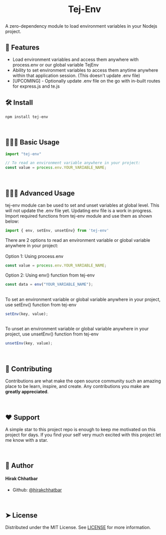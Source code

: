 
# <p align="center">Tej-Env</p>

A zero-dependency module to load environment variables in your Nodejs project.

## 🧐 Features
- Load environment variables and access them anywhere with process.env or our global variable TejEnv
- Ability to set environment variables to access them anytime anywhere within that application session. (This doesn't update .env file)
-  [UPCOMING] - Optionally update .env file on the go with in-built routes for express.js and te.js


## 🛠️ Install
```bash
npm install tej-env
```

<br>

## 🧑🏻‍💻 Basic Usage
```js
import "tej-env"

// To read an environment variable anywhere in your project:
const value = process.env.YOUR_VARIABLE_NAME;
```

<br>

## 🧑🏻‍💻 Advanced Usage
tej-env module can be used to set and unset variables at global level. This will not update the .env file yet. Updating env file is a work in progress.
<br>
Import required functions from tej-env module and use them as shown below:
```js
import { env, setEnv, unsetEnv} from 'tej-env'
```

There are 2 options to read an environment variable or global variable anywhere in your project:
<br>
<br>
Option 1: Using process.env
```js
const value = process.env.YOUR_VARIABLE_NAME;
```
Option 2: Using env() function from tej-env
```js
const data = env("YOUR_VARIABLE_NAME");
```

<br>
To set an environment variable or global variable anywhere in your project, use setEnv() function from tej-env

```js
setEnv(key, value);
```

<br>
To unset an environment variable or global variable anywhere in your project, use unsetEnv() function from tej-env

```js
unsetEnv(key, value);
```


<br>

## 🍰 Contributing
Contributions are what make the open source community such an amazing place to be learn, inspire, and create. Any contributions you make are **greatly appreciated**.


<br>

## ❤️ Support
A simple star to this project repo is enough to keep me motivated on this project for days. If you find your self very much excited with this project let me know with a star.


<br>

## 🙇 Author
#### Hirak Chhatbar
- Github: [@hirakchhatbar](https://github.com/hirakchhatbar)


<br>

## ➤ License
Distributed under the MIT License. See [LICENSE](LICENSE) for more information.
